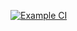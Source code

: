 
[![Example CI](https://github.com/KyeongSeopHam/gitAcction-example/actions/workflows/ci.yml/badge.svg)](https://github.com/KyeongSeopHam/gitAcction-example/actions/workflows/ci.yml)
